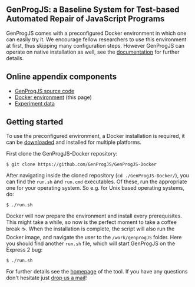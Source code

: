 ## GenProgJS: a Baseline System for Test-based Automated Repair of JavaScript Programs 
GenProgJS comes with a preconfigured Docker environment in which one can easily try it. We encourage fellow researchers to use this environment at first, thus skipping many configuration steps. However GenProgJS can operate on native installation as well, see the [documentation](https://github.com/GenProgJS/GenProgJS) for further details.


## Online appendix components
 - [GenProgJS source code](https://genprogjs.github.io/GenProgJS/)
 - [Docker environment](https://genprogjs.github.io/GenProgJS-Docker/) (this page)
 - [Experiment data](https://genprogjs.github.io/experiments/)


## Getting started
To use the preconfigured environment, a Docker installation is required, it can be [downloaded](https://docs.docker.com/get-docker/) and installed for multiple platforms. 

First clone the GenProgJS-Docker repository:
```console
$ git clone https://github.com/GenProgJS/GenProgJS-Docker
```

After navigating inside the cloned repository (`cd ./GenProgJS-Docker/`), you can find the `run.sh` and `run.cmd` executables. Of these, run the appropriate one for your operating system. So e.g. for Unix based operating systems, do:
```console
$ ./run.sh
```

Docker will now prepare the environment and install every prerequisites. This might take a while, so now is the perfect moment to take a coffee break :coffee:. When the installation is complete, the script will also run the Docker image, and navigate the user to the `/work/genprogJS` folder. Here you should find another `run.sh` file, which will start GenProgJS on the Express 2 bug:
```console
$ ./run.sh
```

For further details see the [homepage](https://github.com/GenProgJS/GenProgJS) of the tool. If you have any questions don't hesitate just [drop us a mail](mailto:csuvikv@inf.u-szeged.hu)!
